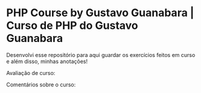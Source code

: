 # PHP Course by Gustavo Guanabara | Curso de PHP do Gustavo Guanabara

Desenvolvi esse repositório para aqui guardar os exercícios feitos em curso e além disso, minhas anotações!

Avaliação de curso:

Comentários sobre o curso: